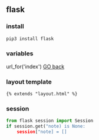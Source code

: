 ## flask

### install
``` bash
pip3 install flask
```
### variables


url_for('index')
<a href="{{url_for('index')}}">GO back</a>


### layout template
```
{% extends "layout.html" %}
```

### session 
``` python
from flask session import Session
if session.get("note) is None:
    session["note] = []
```